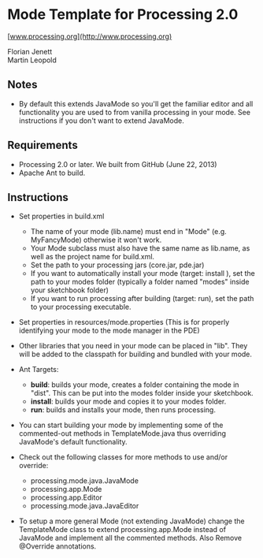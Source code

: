 Mode Template for Processing 2.0
================================

[www.processing.org](http://www.processing.org)

Florian Jenett<br />
Martin Leopold

Notes
-----
* By default this extends JavaMode so you'll get the familiar editor and all functionality you are used to from vanilla processing in your mode. See instructions if you don't want to extend JavaMode.

Requirements
------------
* Processing 2.0 or later. We built from GitHub (June 22, 2013)
* Apache Ant to build.

Instructions
------------
* Set properties in build.xml
    * The name of your mode (lib.name) must end in "Mode" (e.g. MyFancyMode) otherwise it won't work.
    * Your Mode subclass must also have the same name as lib.name, as well as the project name for build.xml.
    * Set the path to your processing jars (core.jar, pde.jar)
    * If you want to automatically install your mode (target: install ), set the path to your modes folder (typically a folder named "modes" inside your sketchbook folder)
    * If you want to run processing after building (target: run), set the path to your processing executable.

* Set properties in resources/mode.properties (This is for properly identifying your mode to the mode manager in the PDE)

* Other libraries that you need in your mode can be placed in "lib". They will be added to the classpath for building and bundled with your mode.

* Ant Targets:
    * **build**: builds your mode, creates a folder containing the mode in "dist". This can be put into the modes folder inside your sketchbook.
    * **install**: builds your mode and copies it to your modes folder.
    * **run**: builds and installs your mode, then runs processing.

* You can start building your mode by implementing some of the commented-out methods in TemplateMode.java thus overriding JavaMode's default functionality.

* Check out the following classes for more methods to use and/or override:
    * processing.mode.java.JavaMode
    * processing.app.Mode
    * processing.app.Editor
    * processing.mode.java.JavaEditor

* To setup a more general Mode (not extending JavaMode) change the TemplateMode class to extend processing.app.Mode instead of JavaMode and implement all the commented methods. Also Remove @Override annotations.